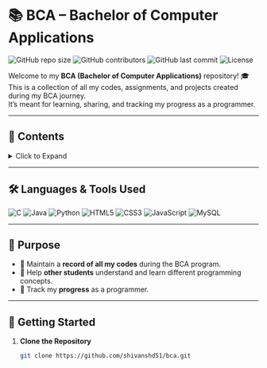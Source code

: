 # 📚 BCA – Bachelor of Computer Applications

![GitHub repo size](https://img.shields.io/github/repo-size/shivanshd51/bca?color=blue&style=for-the-badge)
![GitHub contributors](https://img.shields.io/github/contributors/shivanshd51/bca?color=green&style=for-the-badge)
![GitHub last commit](https://img.shields.io/github/last-commit/shivanshd51/bca?color=yellow&style=for-the-badge)
![License](https://img.shields.io/github/license/shivanshd51/bca?color=red&style=for-the-badge)

Welcome to my **BCA (Bachelor of Computer Applications)** repository! 🎓  
This is a collection of all my codes, assignments, and projects created during my BCA journey.  
It’s meant for learning, sharing, and tracking my progress as a programmer.

---

## 📂 Contents
<details>
<summary>Click to Expand</summary>

- **Semester 1**
  - Python
  - MySQL
- **Semester 2**
  - C With Data Structure
  - Foundation Of Data Science
- **Semester 3**
  - OOPs With JAVA

</details>

---

## 🛠 Languages & Tools Used
![C](https://img.shields.io/badge/C-00599C?style=for-the-badge&logo=c&logoColor=white)
![Java](https://img.shields.io/badge/Java-007396?style=for-the-badge&logo=openjdk&logoColor=white)
![Python](https://img.shields.io/badge/Python-3670A0?style=for-the-badge&logo=python&logoColor=ffdd54)
![HTML5](https://img.shields.io/badge/HTML5-E34F26?style=for-the-badge&logo=html5&logoColor=white)
![CSS3](https://img.shields.io/badge/CSS3-1572B6?style=for-the-badge&logo=css3&logoColor=white)
![JavaScript](https://img.shields.io/badge/JavaScript-F7DF1E?style=for-the-badge&logo=javascript&logoColor=black)
![MySQL](https://img.shields.io/badge/MySQL-005C84?style=for-the-badge&logo=mysql&logoColor=white)
<!--![PHP](https://img.shields.io/badge/PHP-777BB4?style=for-the-badge&logo=php&logoColor=white)-->
<!--![C++](https://img.shields.io/badge/C++-004482?style=for-the-badge&logo=cplusplus&logoColor=white)-->

---

## 🎯 Purpose
- 📌 Maintain a **record of all my codes** during the BCA program.
- 📌 Help **other students** understand and learn different programming concepts.
- 📌 Track my **progress** as a programmer.

---

## 🚀 Getting Started
1. **Clone the Repository**
   ```bash
   git clone https://github.com/shivanshd51/bca.git
